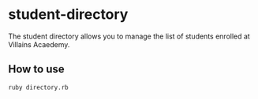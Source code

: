# student-directory #

The student directory allows you to manage the list of students enrolled at Villains Acaedemy.

## How to use ##

```shell
ruby directory.rb
```
